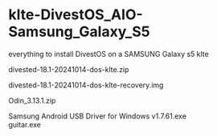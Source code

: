 # klte-DivestOS_AIO-Samsung_Galaxy_S5
everything to install DivestOS on a SAMSUNG Galaxy s5 klte 


divested-18.1-20241014-dos-klte.zip  

divested-18.1-20241014-dos-klte-recovery.img

Odin_3.13.1.zip  

Samsung Android USB Driver for Windows v1.7.61.exe  
guitar.exe
